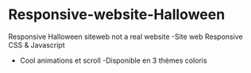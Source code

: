 # Responsive-website-Halloween
Responsive Halloween siteweb not a real website
-Site web Responsive CSS & Javascript
- Cool animations et scroll
-Disponible en 3 thèmes coloris
